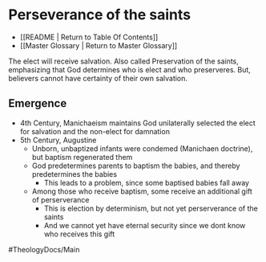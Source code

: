 # Perseverance of the saints
- [[README | Return to Table Of Contents]]
- [[Master Glossary | Return to Master Glossary]]

The elect will receive salvation. 
Also called Preservation of the saints, emphasizing that God determines who is elect and who preserveres. 
But, believers cannot have certainty of their own salvation.

## Emergence
- 4th Century, Manichaeism maintains God unilaterally selected the elect for salvation and the non-elect for damnation
- 5th Century, Augustine
  - Unborn, unbaptized infants were condemed (Manichaen doctrine), but baptism regenerated them
  - God predetermines parents to baptism the babies, and thereby predetermines the babies
    - This leads to a problem, since some baptised babies fall away
  - Among those who receive baptism, some receive an additional gift of perserverance
    - This is election by determinism, but not yet perserverance of the saints 
    - And we cannot yet have eternal security since we dont know who receives this gift





#TheologyDocs/Main